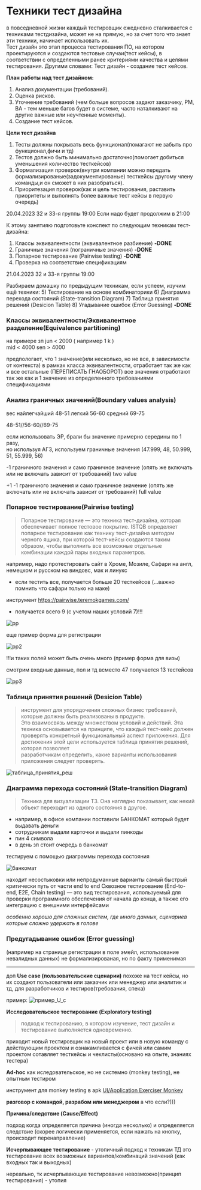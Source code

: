 # Техники тест дизайна

в повседневной жизни каждый тестировщик ежедневно сталкивается с техниками тестдизайна, может не на прямую, но за счет того что знает эти техники, начинает использовать их.  
Тест дизайн это этап процесса тестирования ПО, на котором проектируются и создаются тестовые случаи(тест кейсы), в соответствии с определенными ранее критериями качества и целями тестирования.
Другими словами:
Тест дизайн - создание тест кейсов.

**План работы над тест дизайном:**
1. Анализ документации (требований).
2. Оценка рисков.
3. Уточнение требований (чем больше вопросов задают заказчику, PM, BA - тем меньше багов будет в системе, часто наталкивают на другие важные или неучтенные моменты).
4. Создание тест кейсов.


**Цели тест дизайна**
1. Тесты должны покрывать весь функционал(помагают не забыть про функционал,фичи и тд)
2. Тестов должно быть минимально достаточно(помогает добиться уменьшения количество тесткейсов)
3. Формализация проверок(внутри компании можно передать формализированые(задокументированые) тесткейсы другому члену команды,и он сможет в них разобраться).
4. Приоритезация проверок(как и цель тестирования, раставить приоритеты и выполнять более важные тест кейсы в первую очередь)


20.04.2023
32 и 33-я группы
19:00
Если надо будет продолжим в 21:00

К этому занятияю подготовьте конспект по следующим техникам тест-дизайна:
1) Классы эквивалентности (эквивалентное разбиение) **-DONE**
2) Граничные значения  (пограничные значения) **-DONE**
3) Попарное тестирование (Pairwise testing) **-DONE**
4) Проверка на соответствие спецификациям

21.04.2023
32 и 33-я группы
19:00

Разбираем домашку по предыдущим техникам, если успеем, изучим ещё техники:
5) Тестирование на основе комбинаторики
6) Диаграмма перехода состояний (State-transition Diagram)
7) Таблица принятия решений (Desicion Table)
8) Угадывание ошибок (Error Guessing) **-DONE**



### Классы эквивалентности/Эквивалентное разделение(Equivalence partitioning)
на примере зп
jun < 2000 ( например 1 k )   
mid < 4000
sen > 4000

предпологает, что 1 значение(или несколько, но не все, в зависимости от контекста) 
в рамках класса эквивалентности, отработает так же как и все остальные (ПЕРЕПИСАТЬ ГНАОБОРОТ)
все значения отработают так же как и 1 значение из определенного требованиями спецификациями

### Анализ граничных значений(Boundary values analysis)

вес
найлегчайший 48-51
легкий 56-60
средний 69-75

48-51//56-60//69-75

если использовать ЭР, брали бы значение примерно середины по 1 разу,  
но используя АГЗ, используем граничные значения (47.999, 48, 50.999, 51, 55.999, 56)


-1 граничного значения и само граничное значение (опять же включать или не включать зависит от требований)
two value

+1 -1 граничного значения и само граничное значение (опять же включать или не включать зависит от требований)
full value

### Попарное тестирование(Pairwise testing)
>Попарное тестирование — это техника тест-дизайна, которая обеспечивает полное тестовое покрытие.
>ISTQB определяет попарное тестирование как технику тест-дизайна методом черного ящика, при которой тест-кейсы создаются таким образом, чтобы выполнить все возможные отдельные комбинации каждой пары входных параметров.

например, надо протестировать сайт в Хроме, Мозиле, Сафари
на англ, немецком и русском
на виндовс, мак и линукс

- если тестить все, получается больше 20 тесткейсов (...важно помнить что сафари только на маке)

инструмент https://pairwise.teremokgames.com/

- получается всего 9 (с учетом наших условий 7)!!!

![pp](https://user-images.githubusercontent.com/124866801/233319182-a94dd20c-cfa8-453e-a282-97474c7df8e5.jpg)

еще пример форма для регистрации

![pp2](https://user-images.githubusercontent.com/124866801/233322669-bd0b3223-b657-4bfe-812c-27df9b78304d.jpg)

!!!и таких полей может быть очень много (пример форма для визы)  

смотрим входные данные, пол и тд
всместо 47 получается 13 тестейсов

![pp3](https://user-images.githubusercontent.com/124866801/233324410-44dc6eed-82e7-4bac-a6b9-ecc2a1a32f6a.jpg)


### Таблица принятия решений (Desicion Table)
> инструмент для упорядочения сложных бизнес требований, которые должны быть реализованы в продукте.  
Это взаимосвязь между множеством условий и действий. 
Эта техника основывается на принципе, что каждый тест-кейс должен проверять конкретный функциональный 
аспект приложения. Для достижения этой цели используется таблица принятия решений, которая позволяет  
разработчикам определить, какие варианты использования приложения следует проверять.

![таблица_принятия_реш](https://user-images.githubusercontent.com/124866801/233575683-e5b6035b-ec0a-4467-86a0-0b21c8966d44.jpg)

### Диаграмма перехода состояний (State-transition Diagram)

> Техника для визуализации ТЗ. Она наглядно показывает, как некий объект переходит из одного состояния в другое.

- например, в офисе компании поставили БАНКОМАТ который будет выдавать деньги
- сотрудникам выдали карточки и выдали пинкоды
- пин 4 символа
- в день зп стоит очередь в банкомат

тестируем с помощью диаграммы перехода состояния

![банкомат](https://user-images.githubusercontent.com/124866801/233588797-64a299f0-f6bf-415b-886f-24d619a3c058.jpg)

находит несостыковки или непродуманные варианты
самый быстрый критически путь от части end to end
Сквозное тестирование (End-to-end, E2E, Chain testing) — это вид тестирования, используемый для проверки программного обеспечения от начала до конца, а также его интеграцию с внешними интерфейсами

*особенно хорошо для сложных систем, где много данных, сценариев которые сложно удержать в голове*

### Предугадывание ошибок (Error guessing)

(например на странице регистрации в поле эмейл, использование невалидных данных)
не формализированая, но по факту применимая




---

доп
**Use case (пользовательские сценарии)**
похоже на тест кейсы, но их создают пользователи или заказчик или менеджер или аналитик и тд, для разработчиков и тестиров(требования, спека)

пример: 
![пример_U_с](https://user-images.githubusercontent.com/124866801/233592841-56bf3af9-4c7f-48e2-9816-e3f12a49ba3a.jpg)

**Исследовательское тестирование (Exploratory testing)**

>подход к тестированию, в котором изучение, тест дизайн и тестирование выполняется одновременно.

приходит новый тестировщик на новый проект или в новую команду с действующим проектом и ознакамливается с фичей или самим проектом сотавляет тесткейсы и чеклисты(основано на опыте, знаниях тестера)

**Ad-hoc** 
как иследовательское, но не системно (monkey testing), не опытным тестиром

инструмент для monkey testing в apk
[UI/Application Exerciser Monkey](https://developer.android.com/studio/test/other-testing-tools/monkey)

**разговор с командой, разрабом или менеджером**
а что если?)))

**Причина/следствие (Cause/Effect)**

подход когда определяется причина (иногда несколько) и определяется следствие
(скорее логически применяется, если нажать на кнопку, происходит перенаправление)


**Исчерпывающее тестирование** - утопичный подход к техникам ТД
это тестирование всех возможных вариантов/комбинаций значений (как входных так и выходных)

нереально, тк исчерпывающие тестирование невозможно(принцип тестирования) - утопия





